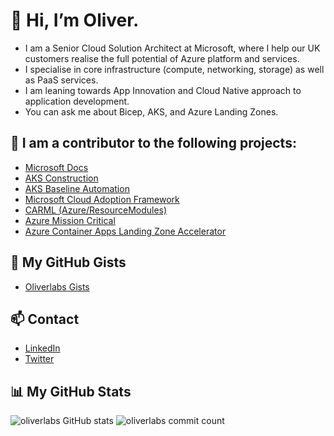 # 👋 Hi, I’m Oliver.
- I am a Senior Cloud Solution Architect at Microsoft, where I help our UK customers realise the full potential of Azure platform and services. 
- I specialise in core infrastructure (compute, networking, storage) as well as PaaS services. 
- I am leaning towards App Innovation and Cloud Native approach to application development. 
- You can ask me about Bicep, AKS, and Azure Landing Zones.

## 💪 I am a contributor to the following projects:
  - [Microsoft Docs](https://github.com/MicrosoftDocs/azure-docs)
  - [AKS Construction](https://github.com/Azure/AKS-Construction)
  - [AKS Baseline Automation](https://github.com/Azure/aks-baseline-automation)
  - [Microsoft Cloud Adoption Framework](https://github.com/MicrosoftDocs/cloud-adoption-framework)
  - [CARML (Azure/ResourceModules)](https://github.com/Azure/ResourceModules)
  - [Azure Mission Critical](https://github.com/Azure/Mission-Critical-Online)
  - [Azure Container Apps Landing Zone Accelerator](https://github.com/Azure/aca-landing-zone-accelerator)

## 📎 My GitHub Gists
- [Oliverlabs Gists](https://gist.github.com/oliverlabs)

## 📫 Contact
- [LinkedIn](https://www.linkedin.com/in/olivergulich/)
- [Twitter](https://twitter.com/mattsonster)

## 📊 My GitHub Stats
![oliverlabs GitHub stats](https://github-readme-stats.vercel.app/api?username=oliverlabs&count_private=true&show_icons=true&theme=chartreuse-dark&locale=en)
![oliverlabs commit count](https://github-readme-streak-stats.herokuapp.com/?user=oliverlabs&count_private=true&theme=chartreuse-dark)

<!---
oliverlabs/oliverlabs is a ✨ special ✨ repository because its `README.md` (this file) appears on your GitHub profile.
You can click the Preview link to take a look at your changes.
--->
